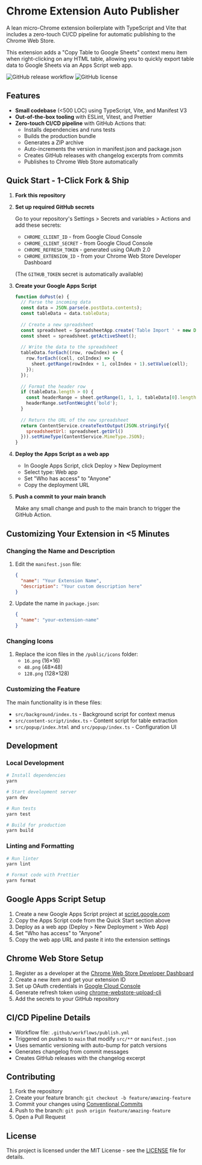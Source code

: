 # Chrome Extension Auto Publisher

A lean micro-Chrome extension boilerplate with TypeScript and Vite that includes a zero-touch CI/CD pipeline for automatic publishing to the Chrome Web Store.

This extension adds a "Copy Table to Google Sheets" context menu item when right-clicking on any HTML table, allowing you to quickly export table data to Google Sheets via an Apps Script web app.

![GitHub release workflow](https://img.shields.io/github/workflow/status/yourusername/chrome-extension-auto-publisher/Release%20&%20Publish)
![GitHub license](https://img.shields.io/github/license/yourusername/chrome-extension-auto-publisher)

## Features

- **Small codebase** (<500 LOC) using TypeScript, Vite, and Manifest V3
- **Out-of-the-box tooling** with ESLint, Vitest, and Prettier
- **Zero-touch CI/CD pipeline** with GitHub Actions that:
  - Installs dependencies and runs tests
  - Builds the production bundle
  - Generates a ZIP archive
  - Auto-increments the version in manifest.json and package.json
  - Creates GitHub releases with changelog excerpts from commits
  - Publishes to Chrome Web Store automatically

## Quick Start - 1-Click Fork & Ship

1. **Fork this repository**

2. **Set up required GitHub secrets**
   
   Go to your repository's Settings > Secrets and variables > Actions and add these secrets:
   
   - `CHROME_CLIENT_ID` - from Google Cloud Console
   - `CHROME_CLIENT_SECRET` - from Google Cloud Console
   - `CHROME_REFRESH_TOKEN` - generated using OAuth 2.0
   - `CHROME_EXTENSION_ID` - from your Chrome Web Store Developer Dashboard
   
   (The `GITHUB_TOKEN` secret is automatically available)

3. **Create your Google Apps Script**
   
   ```javascript
   function doPost(e) {
     // Parse the incoming data
     const data = JSON.parse(e.postData.contents);
     const tableData = data.tableData;
     
     // Create a new spreadsheet
     const spreadsheet = SpreadsheetApp.create('Table Import ' + new Date().toISOString());
     const sheet = spreadsheet.getActiveSheet();
     
     // Write the data to the spreadsheet
     tableData.forEach((row, rowIndex) => {
       row.forEach((cell, colIndex) => {
         sheet.getRange(rowIndex + 1, colIndex + 1).setValue(cell);
       });
     });
     
     // Format the header row
     if (tableData.length > 0) {
       const headerRange = sheet.getRange(1, 1, 1, tableData[0].length);
       headerRange.setFontWeight('bold');
     }
     
     // Return the URL of the new spreadsheet
     return ContentService.createTextOutput(JSON.stringify({
       spreadsheetUrl: spreadsheet.getUrl()
     })).setMimeType(ContentService.MimeType.JSON);
   }
   ```

4. **Deploy the Apps Script as a web app**
   
   - In Google Apps Script, click Deploy > New Deployment
   - Select type: Web app
   - Set "Who has access" to "Anyone"
   - Copy the deployment URL

5. **Push a commit to your main branch**
   
   Make any small change and push to the main branch to trigger the GitHub Action.

## Customizing Your Extension in <5 Minutes

### Changing the Name and Description

1. Edit the `manifest.json` file:

   ```json
   {
     "name": "Your Extension Name",
     "description": "Your custom description here"
   }
   ```

2. Update the name in `package.json`:

   ```json
   {
     "name": "your-extension-name"
   }
   ```

### Changing Icons

1. Replace the icon files in the `/public/icons` folder:
   - `16.png` (16×16)
   - `48.png` (48×48)
   - `128.png` (128×128)

### Customizing the Feature

The main functionality is in these files:

- `src/background/index.ts` - Background script for context menus
- `src/content-script/index.ts` - Content script for table extraction
- `src/popup/index.html` and `src/popup/index.ts` - Configuration UI

## Development

### Local Development

```bash
# Install dependencies
yarn

# Start development server
yarn dev

# Run tests
yarn test

# Build for production
yarn build
```

### Linting and Formatting

```bash
# Run linter
yarn lint

# Format code with Prettier
yarn format
```

## Google Apps Script Setup

1. Create a new Google Apps Script project at [script.google.com](https://script.google.com)
2. Copy the Apps Script code from the Quick Start section above
3. Deploy as a web app (Deploy > New Deployment > Web App)
4. Set "Who has access" to "Anyone"
5. Copy the web app URL and paste it into the extension settings

## Chrome Web Store Setup

1. Register as a developer at the [Chrome Web Store Developer Dashboard](https://chrome.google.com/webstore/devconsole)
2. Create a new item and get your extension ID
3. Set up OAuth credentials in [Google Cloud Console](https://console.cloud.google.com/)
4. Generate refresh token using [chrome-webstore-upload-cli](https://github.com/DrewML/chrome-webstore-upload-cli)
5. Add the secrets to your GitHub repository

## CI/CD Pipeline Details

- Workflow file: `.github/workflows/publish.yml`
- Triggered on pushes to `main` that modify `src/**` or `manifest.json`
- Uses semantic versioning with auto-bump for patch versions
- Generates changelog from commit messages
- Creates GitHub releases with the changelog excerpt

## Contributing

1. Fork the repository
2. Create your feature branch: `git checkout -b feature/amazing-feature`
3. Commit your changes using [Conventional Commits](https://www.conventionalcommits.org/)
4. Push to the branch: `git push origin feature/amazing-feature`
5. Open a Pull Request

## License

This project is licensed under the MIT License - see the [LICENSE](LICENSE) file for details.